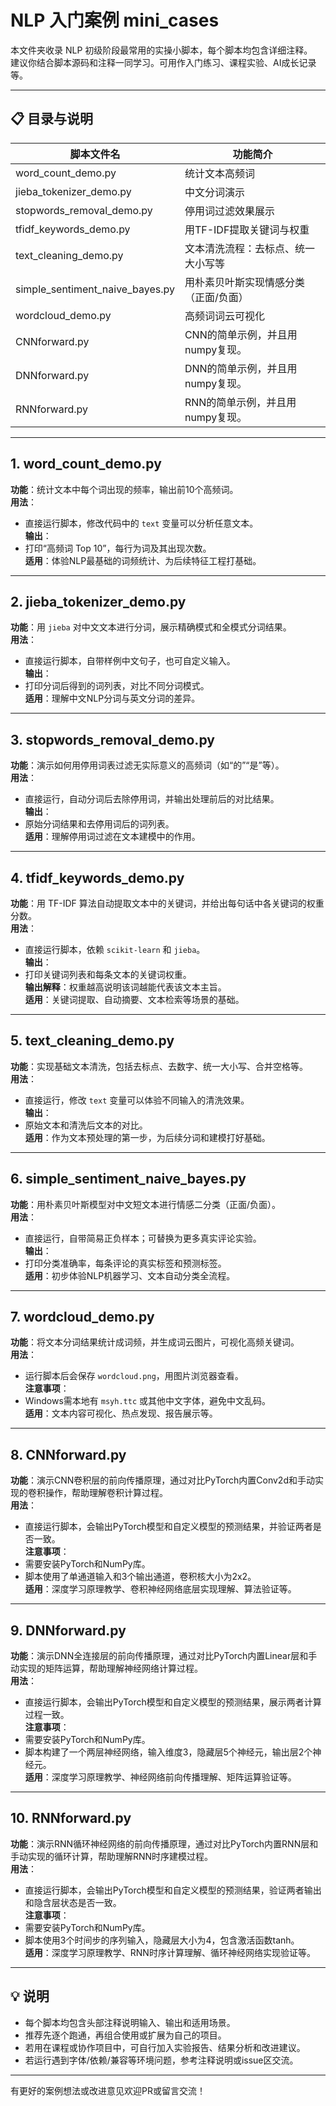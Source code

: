 # NLP 入门案例 mini_cases

本文件夹收录 NLP 初级阶段最常用的实操小脚本，每个脚本均包含详细注释。  
建议你结合脚本源码和注释一同学习。可用作入门练习、课程实验、AI成长记录等。

---

## 📋 目录与说明

| 脚本文件名                    | 功能简介                                          |
| ----------------------------- | ------------------------------------------------- |
| word_count_demo.py            | 统计文本高频词                                     |
| jieba_tokenizer_demo.py       | 中文分词演示                                      |
| stopwords_removal_demo.py     | 停用词过滤效果展示                                |
| tfidf_keywords_demo.py        | 用TF-IDF提取关键词与权重                          |
| text_cleaning_demo.py         | 文本清洗流程：去标点、统一大小写等                |
| simple_sentiment_naive_bayes.py | 用朴素贝叶斯实现情感分类（正面/负面）           |
| wordcloud_demo.py             | 高频词词云可视化                                  |
| CNNforward.py             | CNN的简单示例，并且用numpy复现。                       |
| DNNforward.py             | DNN的简单示例，并且用numpy复现。                        |
| RNNforward.py             | RNN的简单示例，并且用numpy复现。                         |

---

## 1. word_count_demo.py

**功能**：统计文本中每个词出现的频率，输出前10个高频词。  
**用法**：  
- 直接运行脚本，修改代码中的 `text` 变量可以分析任意文本。  
**输出**：  
- 打印“高频词 Top 10”，每行为词及其出现次数。  
**适用**：体验NLP最基础的词频统计、为后续特征工程打基础。

---

## 2. jieba_tokenizer_demo.py

**功能**：用 `jieba` 对中文文本进行分词，展示精确模式和全模式分词结果。  
**用法**：  
- 直接运行脚本，自带样例中文句子，也可自定义输入。  
**输出**：  
- 打印分词后得到的词列表，对比不同分词模式。  
**适用**：理解中文NLP分词与英文分词的差异。

---

## 3. stopwords_removal_demo.py

**功能**：演示如何用停用词表过滤无实际意义的高频词（如“的”“是”等）。  
**用法**：  
- 直接运行，自动分词后去除停用词，并输出处理前后的对比结果。  
**输出**：  
- 原始分词结果和去停用词后的词列表。  
**适用**：理解停用词过滤在文本建模中的作用。

---

## 4. tfidf_keywords_demo.py

**功能**：用 TF-IDF 算法自动提取文本中的关键词，并给出每句话中各关键词的权重分数。  
**用法**：  
- 直接运行脚本，依赖 `scikit-learn` 和 `jieba`。  
**输出**：  
- 打印关键词列表和每条文本的关键词权重。  
**输出解释**：权重越高说明该词越能代表该文本主旨。  
**适用**：关键词提取、自动摘要、文本检索等场景的基础。

---

## 5. text_cleaning_demo.py

**功能**：实现基础文本清洗，包括去标点、去数字、统一大小写、合并空格等。  
**用法**：  
- 直接运行，修改 `text` 变量可以体验不同输入的清洗效果。  
**输出**：  
- 原始文本和清洗后文本的对比。  
**适用**：作为文本预处理的第一步，为后续分词和建模打好基础。

---

## 6. simple_sentiment_naive_bayes.py

**功能**：用朴素贝叶斯模型对中文短文本进行情感二分类（正面/负面）。  
**用法**：  
- 直接运行，自带简易正负样本；可替换为更多真实评论实验。  
**输出**：  
- 打印分类准确率，每条评论的真实标签和预测标签。  
**适用**：初步体验NLP机器学习、文本自动分类全流程。

---

## 7. wordcloud_demo.py

**功能**：将文本分词结果统计成词频，并生成词云图片，可视化高频关键词。  
**用法**：  
- 运行脚本后会保存 `wordcloud.png`，用图片浏览器查看。  
**注意事项**：  
- Windows需本地有 `msyh.ttc` 或其他中文字体，避免中文乱码。  
**适用**：文本内容可视化、热点发现、报告展示等。

---

## 8. CNNforward.py
**功能**：演示CNN卷积层的前向传播原理，通过对比PyTorch内置Conv2d和手动实现的卷积操作，帮助理解卷积计算过程。  
**用法**：  
- 直接运行脚本，会输出PyTorch模型和自定义模型的预测结果，并验证两者是否一致。  
**注意事项**：  
- 需要安装PyTorch和NumPy库。  
- 脚本使用了单通道输入和3个输出通道，卷积核大小为2x2。  
**适用**：深度学习原理教学、卷积神经网络底层实现理解、算法验证等。

---

## 9. DNNforward.py
**功能**：演示DNN全连接层的前向传播原理，通过对比PyTorch内置Linear层和手动实现的矩阵运算，帮助理解神经网络计算过程。  
**用法**：  
- 直接运行脚本，会输出PyTorch模型和自定义模型的预测结果，展示两者计算过程一致。  
**注意事项**：  
- 需要安装PyTorch和NumPy库。  
- 脚本构建了一个两层神经网络，输入维度3，隐藏层5个神经元，输出层2个神经元。  
**适用**：深度学习原理教学、神经网络前向传播理解、矩阵运算验证等。

---

## 10. RNNforward.py
**功能**：演示RNN循环神经网络的前向传播原理，通过对比PyTorch内置RNN层和手动实现的循环计算，帮助理解RNN时序建模过程。  
**用法**：  
- 直接运行脚本，会输出PyTorch模型和自定义模型的预测结果，验证两者输出和隐含层状态是否一致。  
**注意事项**：  
- 需要安装PyTorch和NumPy库。  
- 脚本使用3个时间步的序列输入，隐藏层大小为4，包含激活函数tanh。  
**适用**：深度学习原理教学、RNN时序计算理解、循环神经网络实现验证等。

---

## 💡 说明

- 每个脚本均包含头部注释说明输入、输出和适用场景。
- 推荐先逐个跑通，再组合使用或扩展为自己的项目。
- 若用在课程或协作项目中，可自行加入实验报告、结果分析和改进建议。
- 若运行遇到字体/依赖/兼容等环境问题，参考注释说明或issue区交流。

---

 

有更好的案例想法或改进意见欢迎PR或留言交流！
